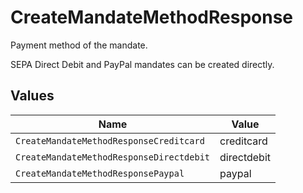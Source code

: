 # CreateMandateMethodResponse

Payment method of the mandate.

SEPA Direct Debit and PayPal mandates can be created directly.


## Values

| Name                                     | Value                                    |
| ---------------------------------------- | ---------------------------------------- |
| `CreateMandateMethodResponseCreditcard`  | creditcard                               |
| `CreateMandateMethodResponseDirectdebit` | directdebit                              |
| `CreateMandateMethodResponsePaypal`      | paypal                                   |